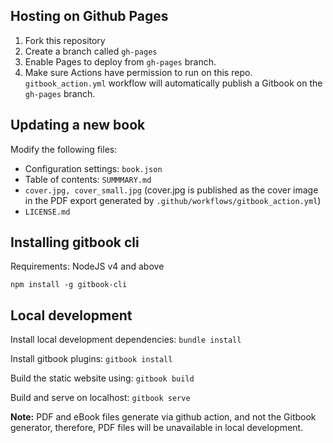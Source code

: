 ## Hosting on Github Pages

1. Fork this repository
2. Create a branch called `gh-pages`
3. Enable Pages to deploy from `gh-pages` branch.
4. Make sure Actions have permission to run on this repo. `gitbook_action.yml` workflow will automatically publish a Gitbook on the `gh-pages` branch.

## Updating a new book

Modify the following files:

- Configuration settings: `book.json`
- Table of contents: `SUMMMARY.md`
- `cover.jpg, cover_small.jpg` (cover.jpg is published as the cover image in the PDF export generated by  `.github/workflows/gitbook_action.yml`)
- `LICENSE.md`

## Installing gitbook cli

Requirements: NodeJS v4 and above

`npm install -g gitbook-cli`

## Local development

Install local development dependencies: `bundle install`

Install gitbook plugins: `gitbook install`

Build the static website using: `gitbook build`

Build and serve on localhost: `gitbook serve`

**Note:** PDF and eBook files generate via github action, and not the Gitbook generator, therefore, PDF files will be unavailable in local development.
